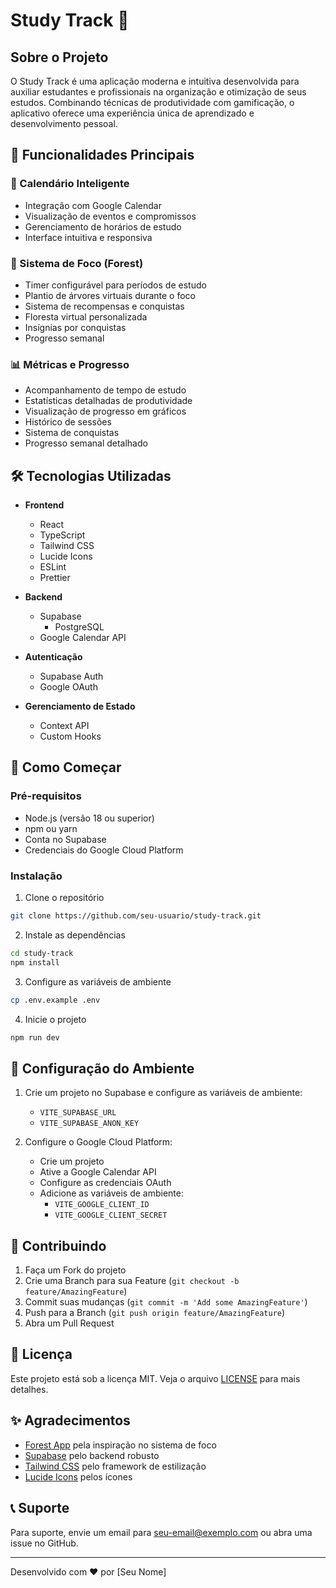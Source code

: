 # Study Track 🌱

## Sobre o Projeto

O Study Track é uma aplicação moderna e intuitiva desenvolvida para auxiliar estudantes e profissionais na organização e otimização de seus estudos. Combinando técnicas de produtividade com gamificação, o aplicativo oferece uma experiência única de aprendizado e desenvolvimento pessoal.

## 🚀 Funcionalidades Principais

### 📅 Calendário Inteligente

- Integração com Google Calendar
- Visualização de eventos e compromissos
- Gerenciamento de horários de estudo
- Interface intuitiva e responsiva

### 🌳 Sistema de Foco (Forest)

- Timer configurável para períodos de estudo
- Plantio de árvores virtuais durante o foco
- Sistema de recompensas e conquistas
- Floresta virtual personalizada
- Insígnias por conquistas
- Progresso semanal

### 📊 Métricas e Progresso

- Acompanhamento de tempo de estudo
- Estatísticas detalhadas de produtividade
- Visualização de progresso em gráficos
- Histórico de sessões
- Sistema de conquistas
- Progresso semanal detalhado

## 🛠️ Tecnologias Utilizadas

- **Frontend**

  - React
  - TypeScript
  - Tailwind CSS
  - Lucide Icons
  - ESLint
  - Prettier

- **Backend**

  - Supabase
    - PostgreSQL
  - Google Calendar API

- **Autenticação**

  - Supabase Auth
  - Google OAuth

- **Gerenciamento de Estado**
  - Context API
  - Custom Hooks

## 🚀 Como Começar

### Pré-requisitos

- Node.js (versão 18 ou superior)
- npm ou yarn
- Conta no Supabase
- Credenciais do Google Cloud Platform

### Instalação

1. Clone o repositório

```bash
git clone https://github.com/seu-usuario/study-track.git
```

2. Instale as dependências

```bash
cd study-track
npm install
```

3. Configure as variáveis de ambiente

```bash
cp .env.example .env
```

4. Inicie o projeto

```bash
npm run dev
```

## 🔧 Configuração do Ambiente

1. Crie um projeto no Supabase e configure as variáveis de ambiente:

   - `VITE_SUPABASE_URL`
   - `VITE_SUPABASE_ANON_KEY`

2. Configure o Google Cloud Platform:
   - Crie um projeto
   - Ative a Google Calendar API
   - Configure as credenciais OAuth
   - Adicione as variáveis de ambiente:
     - `VITE_GOOGLE_CLIENT_ID`
     - `VITE_GOOGLE_CLIENT_SECRET`

## 🤝 Contribuindo

1. Faça um Fork do projeto
2. Crie uma Branch para sua Feature (`git checkout -b feature/AmazingFeature`)
3. Commit suas mudanças (`git commit -m 'Add some AmazingFeature'`)
4. Push para a Branch (`git push origin feature/AmazingFeature`)
5. Abra um Pull Request

## 📄 Licença

Este projeto está sob a licença MIT. Veja o arquivo [LICENSE](LICENSE) para mais detalhes.

## ✨ Agradecimentos

- [Forest App](https://www.forestapp.cc/) pela inspiração no sistema de foco
- [Supabase](https://supabase.io/) pelo backend robusto
- [Tailwind CSS](https://tailwindcss.com/) pelo framework de estilização
- [Lucide Icons](https://lucide.dev/) pelos ícones

## 📞 Suporte

Para suporte, envie um email para seu-email@exemplo.com ou abra uma issue no GitHub.

---

Desenvolvido com ❤️ por [Seu Nome]
